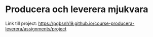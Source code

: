 # Producera och leverera mjukvara


Link till project: <https://pgbsnh19.github.io/course-producera-leverera/assignments/project>



